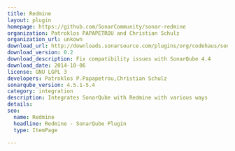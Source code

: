 ```yaml
---
title: Redmine
layout: plugin
homepage: https://github.com/SonarCommunity/sonar-redmine
organization: Patroklos PAPAPETROU and Christian Schulz
organization_url: unkown
download_url: http://downloads.sonarsource.com/plugins/org/codehaus/sonar-plugins/sonar-redmine-plugin/0.2/sonar-redmine-plugin-0.2.jar
download_version: 0.2
download_description: Fix compatibility issues with SonarQube 4.4
download_date: 2014-10-06
license: GNU LGPL 3
developers: Patroklos P.Papapetrou,Christian Schulz
sonarqube_version: 4.5.1-5.4
category: integration
description: Integrates SonarQube with Redmine with various ways
details: 
seo: 
  name: Redmine
  headline: Redmine - SonarQube Plugin
  type: ItemPage

---
```


